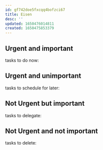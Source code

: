 ```yaml
---
id: gf742doe5fxcqq4bofzci67
title: Eisen
desc: ''
updated: 1650476014811
created: 1650475853379
---
```


## Urgent and important

tasks to do now:

## Urgent and unimportant

tasks to schedule for later:

## Not Urgent but important

tasks to delegate:

## Not Urgent and not important

tasks to delete:

